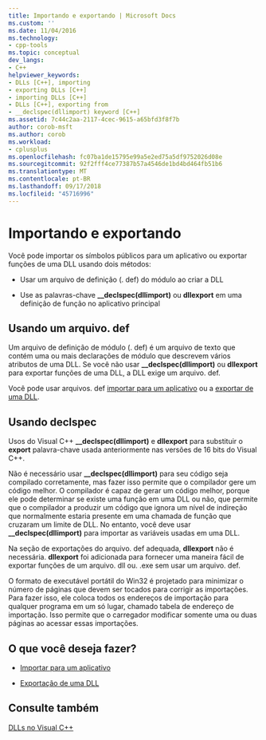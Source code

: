 ```yaml
---
title: Importando e exportando | Microsoft Docs
ms.custom: ''
ms.date: 11/04/2016
ms.technology:
- cpp-tools
ms.topic: conceptual
dev_langs:
- C++
helpviewer_keywords:
- DLLs [C++], importing
- exporting DLLs [C++]
- importing DLLs [C++]
- DLLs [C++], exporting from
- __declspec(dllimport) keyword [C++]
ms.assetid: 7c44c2aa-2117-4cec-9615-a65bfd3f8f7b
author: corob-msft
ms.author: corob
ms.workload:
- cplusplus
ms.openlocfilehash: fc07ba1de15795e99a5e2ed75a5df9752026d08e
ms.sourcegitcommit: 92f2fff4ce77387b57a4546de1bd4bd464fb51b6
ms.translationtype: MT
ms.contentlocale: pt-BR
ms.lasthandoff: 09/17/2018
ms.locfileid: "45716996"
---
```

# <a name="importing-and-exporting"></a>Importando e exportando

Você pode importar os símbolos públicos para um aplicativo ou exportar funções de uma DLL usando dois métodos:

- Usar um arquivo de definição (. def) do módulo ao criar a DLL

- Use as palavras-chave **__declspec(dllimport)** ou **dllexport** em uma definição de função no aplicativo principal

## <a name="using-a-def-file"></a>Usando um arquivo. def

Um arquivo de definição de módulo (. def) é um arquivo de texto que contém uma ou mais declarações de módulo que descrevem vários atributos de uma DLL. Se você não usar **__declspec(dllimport)** ou **dllexport** para exportar funções de uma DLL, a DLL exige um arquivo. def.

Você pode usar arquivos. def [importar para um aplicativo](../build/importing-using-def-files.md) ou a [exportar de uma DLL](../build/exporting-from-a-dll-using-def-files.md).

## <a name="using-declspec"></a>Usando declspec

Usos do Visual C++ **__declspec(dllimport)** e **dllexport** para substituir o **export** palavra-chave usada anteriormente nas versões de 16 bits do Visual C++.

Não é necessário usar **__declspec(dllimport)** para seu código seja compilado corretamente, mas fazer isso permite que o compilador gere um código melhor. O compilador é capaz de gerar um código melhor, porque ele pode determinar se existe uma função em uma DLL ou não, que permite que o compilador a produzir um código que ignora um nível de indireção que normalmente estaria presente em uma chamada de função que cruzaram um limite de DLL. No entanto, você deve usar **__declspec(dllimport)** para importar as variáveis usadas em uma DLL.

Na seção de exportações do arquivo. def adequada, **dllexport** não é necessária. **dllexport** foi adicionada para fornecer uma maneira fácil de exportar funções de um arquivo. dll ou. .exe sem usar um arquivo. def.

O formato de executável portátil do Win32 é projetado para minimizar o número de páginas que devem ser tocados para corrigir as importações. Para fazer isso, ele coloca todos os endereços de importação para qualquer programa em um só lugar, chamado tabela de endereço de importação. Isso permite que o carregador modificar somente uma ou duas páginas ao acessar essas importações.

## <a name="what-do-you-want-to-do"></a>O que você deseja fazer?

- [Importar para um aplicativo](../build/importing-into-an-application-using-declspec-dllimport.md)

- [Exportação de uma DLL](../build/exporting-from-a-dll.md)

## <a name="see-also"></a>Consulte também

[DLLs no Visual C++](../build/dlls-in-visual-cpp.md)